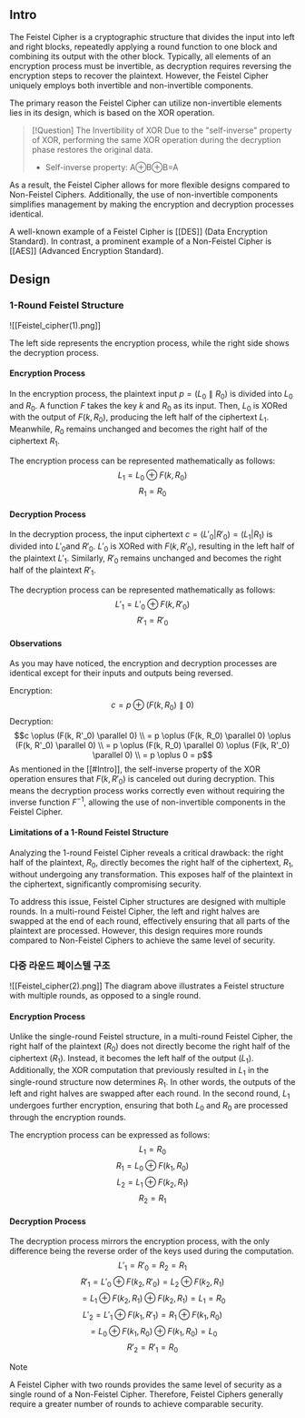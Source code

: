 ## Intro
The Feistel Cipher is a cryptographic structure that divides the input into left and right blocks, repeatedly applying a round function to one block and combining its output with the other block.
Typically, all elements of an encryption process must be invertible, as decryption requires reversing the encryption steps to recover the plaintext. However, the Feistel Cipher uniquely employs both invertible and non-invertible components.

The primary reason the Feistel Cipher can utilize non-invertible elements lies in its design, which is based on the XOR operation.
> [!Question] The Invertibility of XOR
> Due to the "self-inverse" property of XOR, performing the same XOR operation during the decryption phase restores the original data.
> * Self-inverse property: A⊕B⊕B=A

As a result, the Feistel Cipher allows for more flexible designs compared to Non-Feistel Ciphers. Additionally, the use of non-invertible components simplifies management by making the encryption and decryption processes identical.

A well-known example of a Feistel Cipher is [[DES]] (Data Encryption Standard). In contrast, a prominent example of a Non-Feistel Cipher is [[AES]] (Advanced Encryption Standard).


## Design
### 1-Round Feistel Structure
![[Feistel_cipher(1).png]]

The left side represents the encryption process, while the right side shows the decryption process.

#### Encryption Process

In the encryption process, the plaintext input $p = (L_0 \parallel R_0)$ is divided into $L_0$​ and $R_0$​. A function $F$ takes the key $k$ and $R_0$​ as its input. Then, $L_0$​ is XORed with the output of $F(k, R_0)$, producing the left half of the ciphertext $L_1$. Meanwhile, $R_0$​ remains unchanged and becomes the right half of the ciphertext $R_1$​.

The encryption process can be represented mathematically as follows:
$$
L_1 = L_0 \oplus F(k, R_0)
$$
$$
R_1 = R_0
$$

#### Decryption Process

In the decryption process, the input ciphertext $c = (L'_0|R'_0) = (L_1|R_1)$ is divided into $L'_0$​ and $R'_0$.
$L'_0$ is XORed with $F(k, R'_0)$, resulting in the left half of the plaintext $L'_1$. Similarly, $R'_0$ remains unchanged and becomes the right half of the plaintext $R'_1$.

The decryption process can be represented mathematically as follows:
$$
L'_1 = L'_0 \oplus F(k, R'_0)
$$$$
R'_1 = R'_0
$$

#### Observations

As you may have noticed, the encryption and decryption processes are identical except for their inputs and outputs being reversed.

Encryption:
$$c = p \oplus (F(k, R_0) \parallel 0)$$
Decryption: 
$$c \oplus (F(k, R'_0) \parallel 0) \\ = p \oplus (F(k, R_0) \parallel 0) \oplus (F(k, R'_0) \parallel 0) \\ = p \oplus (F(k, R_0) \parallel 0) \oplus (F(k, R'_0) \parallel 0) \\ = p \oplus 0 = p$$
As mentioned in the [[#Intro]], the self-inverse property of the XOR operation ensures that $F(k, R'_0)$ is canceled out during decryption. This means the decryption process works correctly even without requiring the inverse function $F^{-1}$, allowing the use of non-invertible components in the Feistel Cipher.

#### Limitations of a 1-Round Feistel Structure

Analyzing the 1-round Feistel Cipher reveals a critical drawback: the right half of the plaintext, $R_0$, directly becomes the right half of the ciphertext, $R_1$, without undergoing any transformation. This exposes half of the plaintext in the ciphertext, significantly compromising security.

To address this issue, Feistel Cipher structures are designed with multiple rounds. In a multi-round Feistel Cipher, the left and right halves are swapped at the end of each round, effectively ensuring that all parts of the plaintext are processed. However, this design requires more rounds compared to Non-Feistel Ciphers to achieve the same level of security.

### 다중 라운드 페이스텔 구조
![[Feistel_cipher(2).png]]
The diagram above illustrates a Feistel structure with multiple rounds, as opposed to a single round.

#### Encryption Process

Unlike the single-round Feistel structure, in a multi-round Feistel Cipher, the right half of the plaintext ($R_0$) does not directly become the right half of the ciphertext ($R_1$). Instead, it becomes the left half of the output ($L_1$). Additionally, the XOR computation that previously resulted in $L_1$ in the single-round structure now determines $R_1$. In other words, the outputs of the left and right halves are swapped after each round.
In the second round, $L_1$ undergoes further encryption, ensuring that both $L_0$ and $R_0$ are processed through the encryption rounds.

The encryption process can be expressed as follows:
$$L_1 = R_0$$
$$
R_1 = L_0 \oplus F(k_1, R_0)
$$
$$
L_2 = L_1 \oplus F(k_2, R_1)
$$
$$
R_2 = R_1
$$

#### Decryption Process

The decryption process mirrors the encryption process, with the only difference being the reverse order of the keys used during the computation.
$$
L'_1 = R'_0 = R_2 = R_1
$$
$$
R'_1 = L'_0 \oplus F(k_2, R'_0) = L_2 \oplus F(k_2, R_1)
$$
$$
= L_1 \oplus F(k_2, R_1) \oplus F(k_2, R_1) = L_1 = R_0
$$
$$
L'_2 = L'_1 \oplus F(k_1, R'_1) = R_1 \oplus F(k_1, R_0)
$$
$$
= L_0 \oplus F(k_1, R_0) \oplus F(k_1, R_0) = L_0
$$
$$
R'_2 = R'_1 = R_0
$$

> [!Note] 
> A Feistel Cipher with two rounds provides the same level of security as a single round of a Non-Feistel Cipher. Therefore, Feistel Ciphers generally require a greater number of rounds to achieve comparable security.

